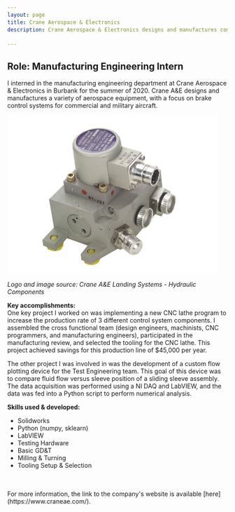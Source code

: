 ```yaml
---
layout: page
title: Crane Aerospace & Electronics
description: Crane Aerospace & Electronics designs and manufactures components for both commercial and military aircraft, including brake control systems, power units, and pumps. 

---
```


## Role: Manufacturing Engineering Intern

I interned in the manufacturing engineering department at Crane Aerospace & Electronics in Burbank for the summer of 2020. Crane A&E designs and manufactures a variety of aerospace equipment, with a focus on brake control systems for commercial and military aircraft. 

<img src="/assets/crane_servo.png" alt="logo" class = 'center'>

*Logo and image source: Crane A&E Landing Systems - Hydraulic Components*


**Key accomplishments:**
<br>
One key project I worked on was implementing a new CNC lathe program to increase the production rate of 3 different control system components. I assembled the cross functional team (design engineers, machinists, CNC programmers, and manufacturing engineers), participated in the manufacturing review, and selected the tooling for the CNC lathe. This project achieved savings for this production line of $45,000 per year. 

The other project I was involved in was the development of a custom flow plotting device for the Test Engineering team. This goal of this device was to compare fluid flow versus sleeve position of a sliding sleeve assembly. 
The data acquisition was performed using a NI DAQ and LabVIEW, and the data was fed into a Python script to perform numerical analysis. 


**Skills used & developed:**
+ Solidworks
+ Python (numpy, sklearn)
+ LabVIEW
+ Testing Hardware 
+ Basic GD&T
+ Milling & Turning 
+ Tooling Setup & Selection





<br>
<br>
For more information, the link to the company's website is available [here](https://www.craneae.com/).
